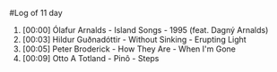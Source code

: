 #Log of 11 day

1. [00:00] Ólafur Arnalds - Island Songs - 1995 (feat. Dagný Arnalds)
1. [00:03] Hildur Guðnadóttir - Without Sinking - Erupting Light
1. [00:05] Peter Broderick - How They Are - When I'm Gone
1. [00:09] Otto A Totland - Pinô - Steps

